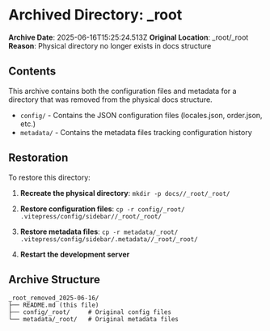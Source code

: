 # Archived Directory: _root

**Archive Date**: 2025-06-16T15:25:24.513Z
**Original Location**: _root/_root
**Reason**: Physical directory no longer exists in docs structure

## Contents
This archive contains both the configuration files and metadata for a directory that was removed from the physical docs structure.

- `config/` - Contains the JSON configuration files (locales.json, order.json, etc.)
- `metadata/` - Contains the metadata files tracking configuration history

## Restoration
To restore this directory:

1. **Recreate the physical directory**: 
   `mkdir -p docs//_root/_root/`

2. **Restore configuration files**:
   `cp -r config/_root/ .vitepress/config/sidebar//_root/_root/`

3. **Restore metadata files**:
   `cp -r metadata/_root/ .vitepress/config/sidebar/.metadata//_root/_root/`

4. **Restart the development server**

## Archive Structure
```
_root_removed_2025-06-16/
├── README.md (this file)
├── config/_root/     # Original config files
└── metadata/_root/   # Original metadata files
```
